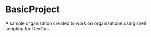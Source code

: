 # BasicProject
A sample organization created to work on organizations using shell scripting for DevOps. 
